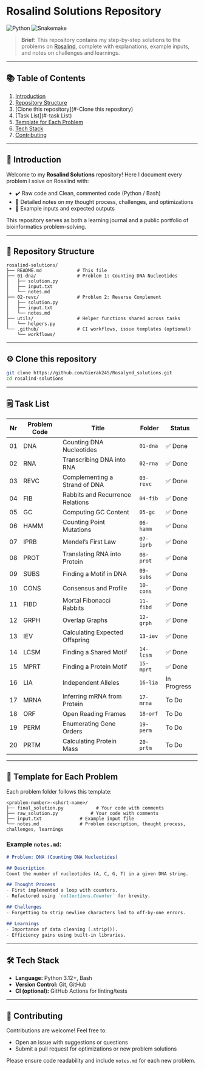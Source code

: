 # Rosalind Solutions Repository

![Python](https://img.shields.io/badge/Python-3.9%2B-blue.svg) ![Snakemake](https://img.shields.io/badge/Snakemake-pipelines-green.svg)

> **Brief:** This repository contains my step-by-step solutions to the problems on [Rosalind](http://rosalind.info), complete with explanations, example inputs, and notes on challenges and learnings.

---

## 📚 Table of Contents

1. [Introduction](#-introduction)
2. [Repository Structure](#-repository-structure)
3. [Clone this repository](#-Clone this repository)
4. [Task List](#-task List)
5. [Template for Each Problem](#-template-for-each-problem)
6. [Tech Stack](#-tech-stack)
7. [Contributing](#-contributing)

---

## 📖 Introduction

Welcome to my **Rosalind Solutions** repository! Here I document every problem I solve on Rosalind with:

* ✔️ Raw code and Clean, commented code (Python / Bash)
* 📝 Detailed notes on my thought process, challenges, and optimizations
* 🎯 Example inputs and expected outputs

This repository serves as both a learning journal and a public portfolio of bioinformatics problem-solving.

---

## 📁 Repository Structure

```
rosalind-solutions/
├── README.md             # This file
├── 01-dna/               # Problem 1: Counting DNA Nucleotides
│   ├── solution.py
│   ├── input.txt
│   └── notes.md
├── 02-revc/              # Problem 2: Reverse Complement
│   ├── solution.py
│   ├── input.txt
│   └── notes.md
├── utils/                # Helper functions shared across tasks
│   └── helpers.py
└── .github/              # CI workflows, issue templates (optional)
    └── workflows/
```

---

## ⚙️ Clone this repository

   ```bash
   git clone https://github.com/Gierak245/Rosalynd_solutions.git
   cd rosalind-solutions
   ```


---

## 🗒️ Task List

| Nr  | Problem Code | Title                                    | Folder       | Status           |
|-----|--------------|------------------------------------------|--------------|------------------|
| 01  | DNA          | Counting DNA Nucleotides                 | `01-dna`     | ✅ Done          |
| 02  | RNA          | Transcribing DNA into RNA                | `02-rna`     | ✅ Done          |
| 03  | REVC         | Complementing a Strand of DNA            | `03-revc`    | ✅ Done          |
| 04  | FIB          | Rabbits and Recurrence Relations         | `04-fib`     | ✅ Done          |
| 05  | GC           | Computing GC Content                     | `05-gc`      | ✅ Done          |
| 06  | HAMM         | Counting Point Mutations                 | `06-hamm`    | ✅ Done          |
| 07  | IPRB         | Mendel’s First Law                       | `07-iprb`    | ✅ Done          |
| 08  | PROT         | Translating RNA into Protein             | `08-prot`    | ✅ Done          |
| 09  | SUBS         | Finding a Motif in DNA                   | `09-subs`    | ✅ Done          |
| 10  | CONS         | Consensus and Profile                    | `10-cons`    | ✅ Done          |
| 11  | FIBD         | Mortal Fibonacci Rabbits                 | `11-fibd`    | ✅ Done          |
| 12  | GRPH         | Overlap Graphs                           | `12-grph`    | ✅ Done          |
| 13  | IEV          | Calculating Expected Offspring           | `13-iev`     | ✅ Done          |
| 14  | LCSM         | Finding a Shared Motif                   | `14-lcsm`    | ✅ Done          |
| 15  | MPRT         | Finding a Protein Motif                  | `15-mprt`    | ✅ Done          |
| 16  | LIA          | Independent Alleles                      | `16-lia`     |    In Progress   |
| 17  | MRNA         | Inferring mRNA from Protein              | `17-mrna`    | To Do            |
| 18  | ORF          | Open Reading Frames                      | `18-orf`     | To Do            |
| 19  | PERM         | Enumerating Gene Orders                  | `19-perm`    | To Do            |
| 20  | PRTM         | Calculating Protein Mass                 | `20-prtm`    | To Do            |



---

## 📄 Template for Each Problem

Each problem folder follows this template:

```
<problem-number>-<short-name>/
├── final_solution.py            # Your code with comments
├── raw_solution.py            # Your code with comments
├── input.txt              # Example input file
└── notes.md               # Problem description, thought process, challenges, learnings
```

### Example `notes.md`:

```markdown
# Problem: DNA (Counting DNA Nucleotides)

## Description
Count the number of nucleotides (A, C, G, T) in a given DNA string.

## Thought Process
- First implemented a loop with counters.
- Refactored using `collections.Counter` for brevity.

## Challenges
- Forgetting to strip newline characters led to off-by-one errors.

## Learnings
- Importance of data cleaning (.strip()).
- Efficiency gains using built-in libraries.
```

---

## 🛠️ Tech Stack

* **Language:** Python 3.12+, Bash
* **Version Control:** Git, GitHub
* **CI (optional):** GitHub Actions for linting/tests

---

## 🤝 Contributing

Contributions are welcome! Feel free to:

* Open an issue with suggestions or questions
* Submit a pull request for optimizations or new problem solutions

Please ensure code readability and include `notes.md` for each new problem.
